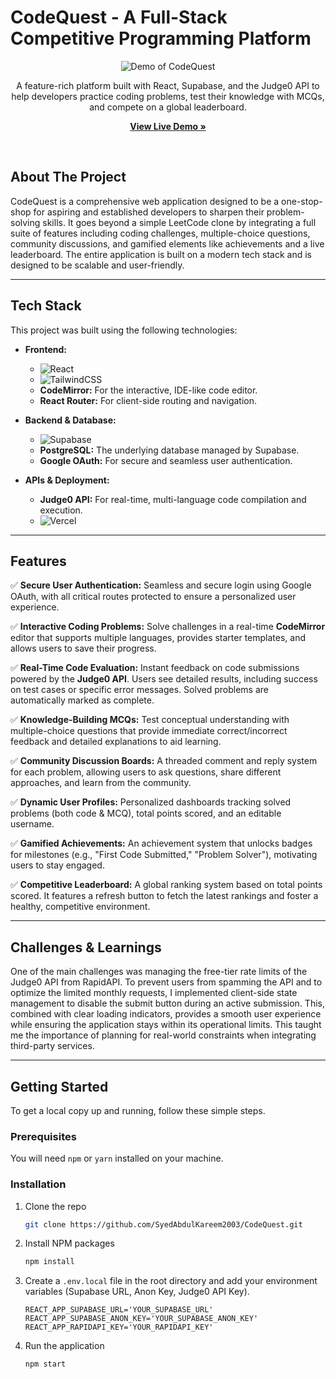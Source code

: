 # CodeQuest - A Full-Stack Competitive Programming Platform

<p align="center">
  <img src="https://github.com/SyedAbdulKareem2003/CodeQuest/raw/main/assets/demo.gif" alt="Demo of CodeQuest">
</p>

<p align="center">
  A feature-rich platform built with React, Supabase, and the Judge0 API to help developers practice coding problems, test their knowledge with MCQs, and compete on a global leaderboard.
</p>

<p align="center">
  <a href="https://codequest-gules.vercel.app/"><strong>View Live Demo »</strong></a>
</p>
<br>

## About The Project

CodeQuest is a comprehensive web application designed to be a one-stop-shop for aspiring and established developers to sharpen their problem-solving skills. It goes beyond a simple LeetCode clone by integrating a full suite of features including coding challenges, multiple-choice questions, community discussions, and gamified elements like achievements and a live leaderboard. The entire application is built on a modern tech stack and is designed to be scalable and user-friendly.

---

## Tech Stack

This project was built using the following technologies:

*   **Frontend:**
    *   ![React](https://img.shields.io/badge/react-%2320232a.svg?style=for-the-badge&logo=react&logoColor=%2361DAFB)
    *   ![TailwindCSS](https://img.shields.io/badge/tailwindcss-%2338B2AC.svg?style=for-the-badge&logo=tailwind-css&logoColor=white)
    *   **CodeMirror:** For the interactive, IDE-like code editor.
    *   **React Router:** For client-side routing and navigation.

*   **Backend & Database:**
    *   ![Supabase](https://img.shields.io/badge/Supabase-3ECF8E?style=for-the-badge&logo=supabase&logoColor=white)
    *   **PostgreSQL:** The underlying database managed by Supabase.
    *   **Google OAuth:** For secure and seamless user authentication.

*   **APIs & Deployment:**
    *   **Judge0 API:** For real-time, multi-language code compilation and execution.
    *   ![Vercel](https://img.shields.io/badge/vercel-%23000000.svg?style=for-the-badge&logo=vercel&logoColor=white)

---

## Features

✅ **Secure User Authentication:** Seamless and secure login using Google OAuth, with all critical routes protected to ensure a personalized user experience.

✅ **Interactive Coding Problems:** Solve challenges in a real-time **CodeMirror** editor that supports multiple languages, provides starter templates, and allows users to save their progress.

✅ **Real-Time Code Evaluation:** Instant feedback on code submissions powered by the **Judge0 API**. Users see detailed results, including success on test cases or specific error messages. Solved problems are automatically marked as complete.

✅ **Knowledge-Building MCQs:** Test conceptual understanding with multiple-choice questions that provide immediate correct/incorrect feedback and detailed explanations to aid learning.

✅ **Community Discussion Boards:** A threaded comment and reply system for each problem, allowing users to ask questions, share different approaches, and learn from the community.

✅ **Dynamic User Profiles:** Personalized dashboards tracking solved problems (both code & MCQ), total points scored, and an editable username.

✅ **Gamified Achievements:** An achievement system that unlocks badges for milestones (e.g., "First Code Submitted," "Problem Solver"), motivating users to stay engaged.

✅ **Competitive Leaderboard:** A global ranking system based on total points scored. It features a refresh button to fetch the latest rankings and foster a healthy, competitive environment.

---

## Challenges & Learnings

One of the main challenges was managing the free-tier rate limits of the Judge0 API from RapidAPI. To prevent users from spamming the API and to optimize the limited monthly requests, I implemented client-side state management to disable the submit button during an active submission. This, combined with clear loading indicators, provides a smooth user experience while ensuring the application stays within its operational limits. This taught me the importance of planning for real-world constraints when integrating third-party services.

---

## Getting Started

To get a local copy up and running, follow these simple steps.

### Prerequisites

You will need `npm` or `yarn` installed on your machine.

### Installation

1.  Clone the repo
    ```sh
    git clone https://github.com/SyedAbdulKareem2003/CodeQuest.git
    ```
2.  Install NPM packages
    ```sh
    npm install
    ```
3.  Create a `.env.local` file in the root directory and add your environment variables (Supabase URL, Anon Key, Judge0 API Key).
    ```
    REACT_APP_SUPABASE_URL='YOUR_SUPABASE_URL'
    REACT_APP_SUPABASE_ANON_KEY='YOUR_SUPABASE_ANON_KEY'
    REACT_APP_RAPIDAPI_KEY='YOUR_RAPIDAPI_KEY'
    ```
4.  Run the application
    ```sh
    npm start
    ```
